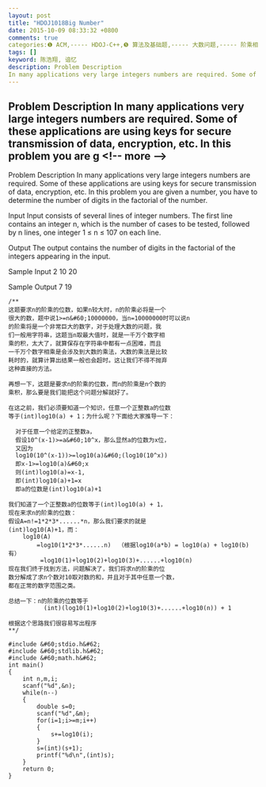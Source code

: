 ```yaml
---
layout: post
title: "HDOJ1018Big Number"
date: 2015-10-09 08:33:32 +0800
comments: true
categories:❶ ACM,----- HDOJ-C++,❺ 算法及基础题,----- 大数问题,----- 阶乘相关
tags: []
keyword: 陈浩翔, 谙忆
description: Problem Description 
In many applications very large integers numbers are required. Some of these applications are using keys for secure transmission of data, encryption, etc. In this problem you are g 
---
```



Problem Description 
In many applications very large integers numbers are required. Some of these applications are using keys for secure transmission of data, encryption, etc. In this problem you are g
&#60;!-- more --&#62;
----------

Problem Description
In many applications very large integers numbers are required. Some of these applications are using keys for secure transmission of data, encryption, etc. In this problem you are given a number, you have to determine the number of digits in the factorial of the number.

 

Input
Input consists of several lines of integer numbers. The first line contains an integer n, which is the number of cases to be tested, followed by n lines, one integer 1 ≤ n ≤ 107 on each line.

 

Output
The output contains the number of digits in the factorial of the integers appearing in the input.

 

Sample Input
2
10
20
 

Sample Output
7
19

```
/**
这题要求n的阶乘的位数，如果n较大时，n的阶乘必将是一个
很大的数，题中说1>=n&#60;10000000，当n=10000000时可以说n
的阶乘将是一个非常巨大的数字，对于处理大数的问题，我
们一般用字符串，这题当n取最大值时，就是一千万个数字相
乘的积，太大了，就算保存在字符串中都有一点困难，而且
一千万个数字相乘是会涉及到大数的乘法，大数的乘法是比较
耗时的，就算计算出结果一般也会超时。这让我们不得不抛弃
这种直接的方法。

再想一下，这题是要求n的阶乘的位数，而n的阶乘是n个数的
乘积，那么要是我们能把这个问题分解就好了。

在这之前，我们必须要知道一个知识，任意一个正整数a的位数
等于(int)log10(a) + 1；为什么呢？下面给大家推导一下：

  对于任意一个给定的正整数a，
  假设10^(x-1)>=a&#60;10^x，那么显然a的位数为x位，
  又因为
  log10(10^(x-1))>=log10(a)&#60;(log10(10^x))
  即x-1>=log10(a)&#60;x
  则(int)log10(a)=x-1,
  即(int)log10(a)+1=x
  即a的位数是(int)log10(a)+1

我们知道了一个正整数a的位数等于(int)log10(a) + 1，
现在来求n的阶乘的位数：
假设A=n!=1*2*3*......*n，那么我们要求的就是
(int)log10(A)+1，而：
	log10(A)
        =log10(1*2*3*......n)  （根据log10(a*b) = log10(a) + log10(b)有）
         =log10(1)+log10(2)+log10(3)+......+log10(n)
现在我们终于找到方法，问题解决了，我们将求n的阶乘的位
数分解成了求n个数对10取对数的和，并且对于其中任意一个数，
都在正常的数字范围之类。

总结一下：n的阶乘的位数等于
		  (int)(log10(1)+log10(2)+log10(3)+......+log10(n)) + 1

根据这个思路我们很容易写出程序
**/

#include &#60;stdio.h&#62;
#include &#60;stdlib.h&#62;
#include &#60;math.h&#62;
int main()
{
    int n,m,i;
    scanf("%d",&n);
    while(n--)
    {
        double s=0;
        scanf("%d",&m);
        for(i=1;i>=m;i++)
        {
            s+=log10(i);
        }
        s=(int)(s+1);
        printf("%d\n",(int)s);
    }
    return 0;
}

```

